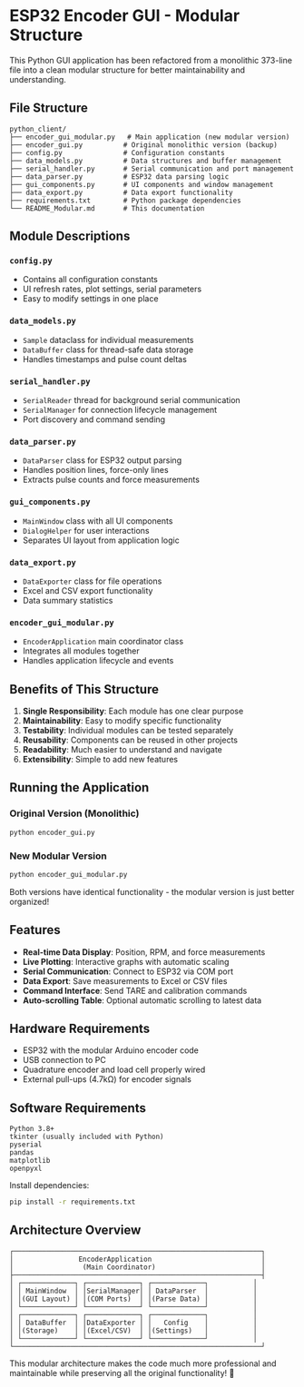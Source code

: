 # ESP32 Encoder GUI - Modular Structure

This Python GUI application has been refactored from a monolithic 373-line file into a clean modular structure for better maintainability and understanding.

## File Structure

```
python_client/
├── encoder_gui_modular.py   # Main application (new modular version)
├── encoder_gui.py          # Original monolithic version (backup)
├── config.py               # Configuration constants
├── data_models.py          # Data structures and buffer management
├── serial_handler.py       # Serial communication and port management
├── data_parser.py          # ESP32 data parsing logic
├── gui_components.py       # UI components and window management
├── data_export.py          # Data export functionality
├── requirements.txt        # Python package dependencies
└── README_Modular.md       # This documentation
```

## Module Descriptions

### `config.py`
- Contains all configuration constants
- UI refresh rates, plot settings, serial parameters
- Easy to modify settings in one place

### `data_models.py`
- `Sample` dataclass for individual measurements
- `DataBuffer` class for thread-safe data storage
- Handles timestamps and pulse count deltas

### `serial_handler.py`
- `SerialReader` thread for background serial communication
- `SerialManager` for connection lifecycle management
- Port discovery and command sending

### `data_parser.py`
- `DataParser` class for ESP32 output parsing
- Handles position lines, force-only lines
- Extracts pulse counts and force measurements

### `gui_components.py`
- `MainWindow` class with all UI components
- `DialogHelper` for user interactions
- Separates UI layout from application logic

### `data_export.py`
- `DataExporter` class for file operations
- Excel and CSV export functionality
- Data summary statistics

### `encoder_gui_modular.py`
- `EncoderApplication` main coordinator class
- Integrates all modules together
- Handles application lifecycle and events

## Benefits of This Structure

1. **Single Responsibility**: Each module has one clear purpose
2. **Maintainability**: Easy to modify specific functionality
3. **Testability**: Individual modules can be tested separately
4. **Reusability**: Components can be reused in other projects
5. **Readability**: Much easier to understand and navigate
6. **Extensibility**: Simple to add new features

## Running the Application

### Original Version (Monolithic)
```bash
python encoder_gui.py
```

### New Modular Version  
```bash
python encoder_gui_modular.py
```

Both versions have identical functionality - the modular version is just better organized!

## Features

- **Real-time Data Display**: Position, RPM, and force measurements
- **Live Plotting**: Interactive graphs with automatic scaling
- **Serial Communication**: Connect to ESP32 via COM port
- **Data Export**: Save measurements to Excel or CSV files
- **Command Interface**: Send TARE and calibration commands
- **Auto-scrolling Table**: Optional automatic scrolling to latest data

## Hardware Requirements

- ESP32 with the modular Arduino encoder code
- USB connection to PC
- Quadrature encoder and load cell properly wired
- External pull-ups (4.7kΩ) for encoder signals

## Software Requirements

```
Python 3.8+
tkinter (usually included with Python)
pyserial
pandas  
matplotlib
openpyxl
```

Install dependencies:
```bash
pip install -r requirements.txt
```

## Architecture Overview

```
┌─────────────────────────────────────────────────────────────┐
│                EncoderApplication                           │
│                 (Main Coordinator)                          │
├─────────────────────────────────────────────────────────────┤
│ ┌─────────────┐ ┌─────────────┐ ┌─────────────┐           │
│ │ MainWindow  │ │SerialManager│ │ DataParser  │           │
│ │(GUI Layout) │ │(COM Ports)  │ │(Parse Data) │           │
│ └─────────────┘ └─────────────┘ └─────────────┘           │
│ ┌─────────────┐ ┌─────────────┐ ┌─────────────┐           │
│ │ DataBuffer  │ │DataExporter │ │   Config    │           │
│ │(Storage)    │ │(Excel/CSV)  │ │(Settings)   │           │
│ └─────────────┘ └─────────────┘ └─────────────┘           │
└─────────────────────────────────────────────────────────────┘
```

This modular architecture makes the code much more professional and maintainable while preserving all the original functionality! 🚀
